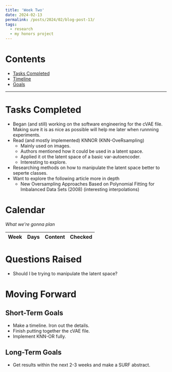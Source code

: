 ```yaml
---
title: 'Week Two'
date: 2024-02-13
permalink: /posts/2024/02/blog-post-13/
tags:
  - research
  - my honors project
---
```



# Contents

- [Tasks Completed](#tasks)
- [Timeline](#calendar)
- [Goals](#moving)


---


<a name="tasks"></a>
# Tasks Completed 

- Began (and still) working on the software engineering for the cVAE file. Making sure it is as nice as possible will help me later when runnning experiments.
- Read (and mostly implemented) KNNOR (KNN-OveRsampling)
  - Mainly used on images.
  - Authors mentioned how it could be used in a latent space.
  - Applied it ot the latent space of a basic var-autoencoder.
  - Interesting to explore.
- Researching methods on how to manipulate the latent space better to seperte classes. 
- Want to explore the following article more in depth
  - New Oversampling Approaches Based on Polynomial Fitting for Imbalanced Data Sets (2008) (interesting interpolations)

<a name="calendar"></a>
# Calendar

*What we're gonna plan*

| Week | Days    | Content    | Checked |
| :---:   | :---: | :---: | :---: |





<a name="questions"></a>
# Questions Raised
- Should I be trying to manipulate the latent space?


<a name="moving"></a>
# Moving Forward

## Short-Term Goals
- Make a timeline. Iron out the details.
- Finish putting together the cVAE file.
- Implement KNN-OR fully. 


## Long-Term Goals
- Get results within the next 2-3 weeks and make a SURF abstract. 
